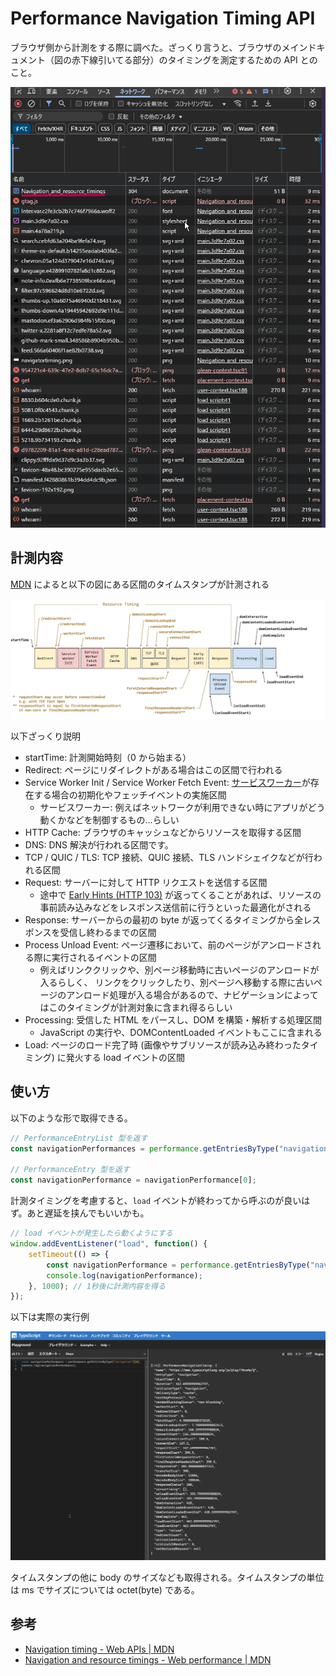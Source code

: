 # Performance Navigation Timing API

ブラウザ側から計測をする際に調べた。ざっくり言うと、ブラウザのメインドキュメント（図の赤下線引いてる部分）のタイミングを測定するための API とのこと。 

![メインドキュメント（赤下線部）](./assets/main_document.png)

## 計測内容

[MDN](https://developer.mozilla.org/en-US/docs/Web/API/Performance_API/Navigation_timing) によると以下の図にある区間のタイムスタンプが計測される

![タイムスタンプ（MDN より）](./assets/timestamp_diagram.jpg)

以下ざっくり説明

- startTime: 計測開始時刻（0 から始まる）
- Redirect: ページにリダイレクトがある場合はこの区間で行われる
- Service Worker Init / Service Worker Fetch Event: [サービスワーカー](https://developer.mozilla.org/ja/docs/Web/API/Service_Worker_API)が存在する場合の初期化やフェッチイベントの実施区間
  - サービスワーカー: 例えばネットワークが利用できない時にアプリがどう動くかなどを制御するもの…らしい
- HTTP Cache: ブラウザのキャッシュなどからリソースを取得する区間
- DNS: DNS 解決が行われる区間です。
- TCP / QUIC / TLS: TCP 接続、QUIC 接続、TLS ハンドシェイクなどが行われる区間
- Request: サーバーに対して HTTP リクエストを送信する区間
  - 途中で [Early Hints (HTTP 103)](https://developer.mozilla.org/ja/docs/Web/HTTP/Status/103) が返ってくることがあれば、リソースの事前読み込みなどをレスポンス送信前に行うといった最適化がされる
- Response: サーバーからの最初の byte が返ってくるタイミングから全レスポンスを受信し終わるまでの区間
- Process Unload Event: ページ遷移において、前のページがアンロードされる際に実行されるイベントの区間
  - 例えばリンククリックや、別ページ移動時に古いページのアンロードが入るらしく、
リンクをクリックしたり、別ページへ移動する際に古いページのアンロード処理が入る場合があるので、ナビゲーションによってはこのタイミングが計測対象に含まれ得るらしい
- Processing: 受信した HTML をパースし、DOM を構築・解析する処理区間
  - JavaScript の実行や、DOMContentLoaded イベントもここに含まれる
- Load: ページのロード完了時 (画像やサブリソースが読み込み終わったタイミング) に発火する load イベントの区間

## 使い方

以下のような形で取得できる。

```ts
// PerformanceEntryList 型を返す
const navigationPerformances = performance.getEntriesByType("navigation");

// PerformanceEntry 型を返す
const navigationPerformance = navigationPerformance[0];
```

計測タイミングを考慮すると、`load` イベントが終わってから呼ぶのが良いはず。あと遅延を挟んでもいいかも。

```ts
// load イベントが発生したら動くようにする
window.addEventListener("load", function() {
    setTimeout(() => {
        const navigationPerformance = performance.getEntriesByType("navigation")[0];
        console.log(navigationPerformance);
    }, 1000); // 1秒後に計測内容を得る
});
```

以下は実際の実行例

![実行例](./assets/example_performance_navigation_timing_api.png)

タイムスタンプの他に body のサイズなども取得される。タイムスタンプの単位は ms でサイズについては octet(byte) である。

## 参考

- [Navigation timing - Web APIs | MDN](https://developer.mozilla.org/en-US/docs/Web/API/Performance_API/Navigation_timing)
- [Navigation and resource timings - Web performance | MDN](https://developer.mozilla.org/en-US/docs/Web/Performance/Navigation_and_resource_timings)